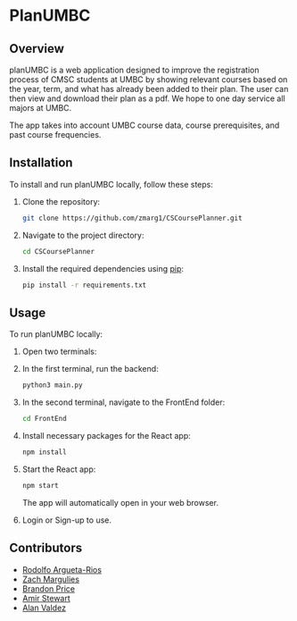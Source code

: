 # PlanUMBC

## Overview

planUMBC is a web application designed to improve the registration process of CMSC students at UMBC by showing relevant courses based on the year, term, and what has already been added to their plan. The user can then view and download their plan as a pdf. We hope to one day service all majors at UMBC. 

The app takes into account UMBC course data, course prerequisites, and past course frequencies.

## Installation

To install and run planUMBC locally, follow these steps:

1. Clone the repository:

    ```bash
    git clone https://github.com/zmarg1/CSCoursePlanner.git
    ```

2. Navigate to the project directory:

    ```bash
    cd CSCoursePlanner
    ```

3. Install the required dependencies using [pip](https://pip.pypa.io/en/stable/):

    ```bash
    pip install -r requirements.txt
    ```

## Usage

To run planUMBC locally:

1. Open two terminals:

2. In the first terminal, run the backend:

    ```bash
    python3 main.py
    ```

3. In the second terminal, navigate to the FrontEnd folder:

    ```bash
    cd FrontEnd
    ```

4. Install necessary packages for the React app:

    ```bash
    npm install
    ```

5. Start the React app:

    ```bash
    npm start
    ```

    The app will automatically open in your web browser.

6. Login or Sign-up to use.


## Contributors

- [Rodolfo Argueta-Rios](https://github.com/rarguet1)
- [Zach Margulies](https://github.com/zmarg1)
- [Brandon Price](https://github.com/branprice)
- [Amir Stewart](https://github.com/AmirStew101)
- [Alan Valdez](https://github.com/avaldez92)

